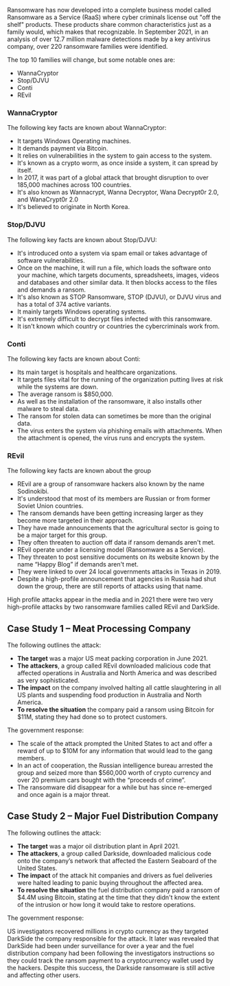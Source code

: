 Ransomware has now developed into a complete business model called Ransomware as a Service (RaaS) where cyber criminals license out "off the shelf" products. These products share common characteristics just as a family would, which makes that recognizable. In September 2021, in an analysis of over 12.7 million malware detections made by a key antivirus company, over 220 ransomware families were identified.

The top 10 families will change, but some notable ones are:

- WannaCryptor
- Stop/DJVU
- Conti
- REvil

### WannaCryptor

The following key facts are known about WannaCryptor:

- It targets Windows Operating machines.
- It demands payment via Bitcoin.
- It relies on vulnerabilities in the system to gain access to the system.
- It's known as a crypto worm, as once inside a system, it can spread by itself.
- In 2017, it was part of a global attack that brought disruption to over 185,000 machines across 100 countries.
- It's also known as Wannacrypt, Wanna Decryptor, Wana Decrypt0r 2.0, and  WanaCrypt0r 2.0
- It's believed to originate in North Korea.

### Stop/DJVU

The following key facts are known about Stop/DJVU:

- It's introduced onto a system via spam email or takes advantage of software vulnerabilities.
- Once on the machine, it will run a file, which loads the software onto your machine, which targets documents, spreadsheets, images, videos and databases and other similar data. It then blocks access to the files and demands a ransom.
- It's also known as STOP Ransomware, STOP (DJVU), or DJVU virus and has a total of 374 active variants.
- It mainly targets Windows operating systems.
- It's extremely difficult to decrypt files infected with this ransomware.
- It isn't known which country or countries the cybercriminals work from.

### Conti

The following key facts are known about Conti:

- Its main target is hospitals and healthcare organizations.
- It targets files vital for the running of the organization putting lives at risk while the systems are down.
- The average ransom is $850,000.
- As well as the installation of the ransomware, it also installs other malware to steal data.
- The ransom for stolen data can sometimes be more than the original data.
- The virus enters the system via phishing emails with attachments. When the attachment is opened, the virus runs and encrypts the system.

### REvil

The following key facts are known about the group

- REvil are a group of ransomware hackers also known by the name Sodinokibi.
- It's understood that most of its members are Russian or from former Soviet Union countries.
- The ransom demands have been getting increasing larger as they become more targeted in their approach.
- They have made announcements that the agricultural sector is going to be a major target for this group.
- They often threaten to auction off data if ransom demands aren't met.
- REvil operate under a licensing model (Ransomware as a Service).
- They threaten to post sensitive documents on its website known by the name “Happy Blog” if demands aren't met.
- They were linked to over 24 local governments attacks in Texas in 2019.
- Despite a high-profile announcement that agencies in Russia had shut down the group, there are still reports of attacks using that name.

High profile attacks appear in the media and in 2021 there were two very high-profile attacks by two ransomware families called REvil and DarkSide.

## Case Study 1 – Meat Processing Company

The following outlines the attack:

- **The target** was a major US meat packing corporation in June 2021.
- **The attackers**, a group called REvil downloaded malicious code that affected operations in Australia and North America and was described as very sophisticated.
- **The impact** on the company involved halting all cattle slaughtering in all US plants and suspending food production in Australia and North America.
- **To resolve the situation** the company paid a ransom using Bitcoin for $11M, stating they had done so to protect customers.

The government response:

- The scale of the attack prompted the United States to act and offer a reward of up to $10M for any information that would lead to the gang members.
- In an act of cooperation, the Russian intelligence bureau arrested the group and seized more than $560,000 worth of crypto currency and over 20 premium cars bought with the “proceeds of crime”.
- The ransomware did disappear for a while but has since re-emerged and once again is a major threat.

## Case Study 2 – Major Fuel Distribution Company

The following outlines the attack:

- **The target** was a major oil distribution plant in April 2021.
- **The attackers**, a group called Darkside, downloaded malicious code onto the company’s network that affected the Eastern Seaboard of the United States.
- **The impact** of the attack hit companies and drivers as fuel deliveries were halted leading to panic buying throughout the affected area.
- **To resolve the situation** the fuel distribution company paid a ransom of $4.4M using Bitcoin, stating at the time that they didn't know the extent of the intrusion or how long it would take to restore operations.

The government response:

US investigators recovered millions in crypto currency as they targeted DarkSide the company responsible for the attack. It later was revealed that DarkSide had been under surveillance for over a year and the fuel distribution company had been following the investigators instructions so they could track the ransom payment to a cryptocurrency wallet used by the hackers. Despite this success, the Darkside ransomware is still active and affecting other users.
